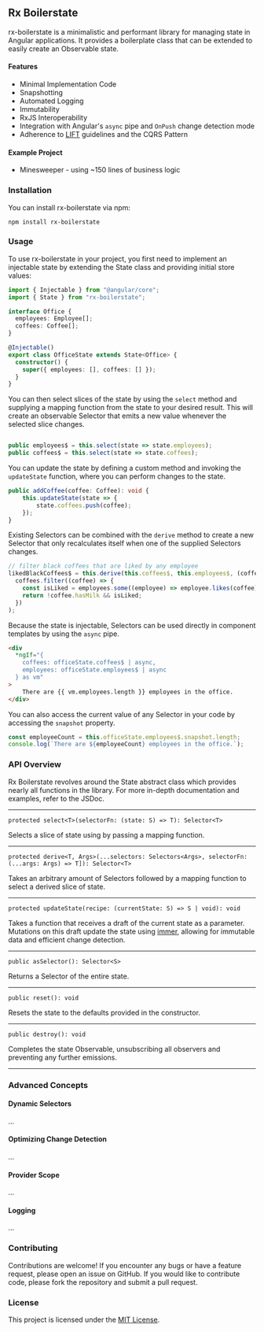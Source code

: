 ## Rx Boilerstate

rx-boilerstate is a minimalistic and performant library for managing state in Angular applications. It provides a boilerplate class that can be extended to easily create an Observable state.

#### Features

- Minimal Implementation Code
- Snapshotting
- Automated Logging
- Immutability
- RxJS Interoperability
- Integration with Angular's `async` pipe and `OnPush` change detection mode
- Adherence to [LIFT](https://angular.io/guide/styleguide#lift) guidelines and the CQRS Pattern

#### Example Project

- Minesweeper - using ~150 lines of business logic

### Installation

You can install rx-boilerstate via npm:

```
npm install rx-boilerstate
```

### Usage

To use rx-boilerstate in your project, you first need to implement an injectable state by extending the State class and providing initial store values:

```typescript
import { Injectable } from "@angular/core";
import { State } from "rx-boilerstate";

interface Office {
  employees: Employee[];
  coffees: Coffee[];
}

@Injectable()
export class OfficeState extends State<Office> {
  constructor() {
    super({ employees: [], coffees: [] });
  }
}
```

You can then select slices of the state by using the `select` method and supplying a mapping function from the state to your desired result. This will create an observable Selector that emits a new value whenever the selected slice changes.

```typescript

public employees$ = this.select(state => state.employees);
public coffees$ = this.select(state => state.coffees);
```

You can update the state by defining a custom method and invoking the `updateState` function, where you can perform changes to the state.

```typescript
public addCoffee(coffee: Coffee): void {
    this.updateState(state => {
        state.coffees.push(coffee);
    });
}
```

Existing Selectors can be combined with the `derive` method to create a new Selector that only recalculates itself when one of the supplied Selectors changes.

```typescript
// filter black coffees that are liked by any employee
likedBlackCoffees$ = this.derive(this.coffees$, this.employees$, (coffees, employees) =>
  coffees.filter((coffee) => {
    const isLiked = employees.some((employee) => employee.likes(coffee));
    return !coffee.hasMilk && isLiked;
  })
);
```

Because the state is injectable, Selectors can be used directly in component templates by using the `async` pipe.

```HTML
<div
  *ngIf="{
    coffees: officeState.coffees$ | async,
    employees: officeState.employees$ | async
  } as vm"
>
    There are {{ vm.employees.length }} employees in the office.
</div>
```

You can also access the current value of any Selector in your code by accessing the `snapshot` property.

```typescript
const employeeCount = this.officeState.employees$.snapshot.length;
console.log(`There are ${employeeCount} employees in the office.`);
```

### API Overview

Rx Boilerstate revolves around the State abstract class which provides nearly all functions in the library. For more in-depth documentation and examples, refer to the JSDoc.

---

`protected select<T>(selectorFn: (state: S) => T): Selector<T>`

Selects a slice of state using by passing a mapping function.

---

`protected derive<T, Args>(...selectors: Selectors<Args>, selectorFn: (...args: Args) => T]): Selector<T>`

Takes an arbitrary amount of Selectors followed by a mapping function to select a derived slice of state.

---

`protected updateState(recipe: (currentState: S) => S | void): void`

Takes a function that receives a draft of the current state as a parameter. Mutations on this draft update the state using [immer](https://immerjs.github.io/immer/produce), allowing for immutable data and efficient change detection.

---

`public asSelector(): Selector<S>`

Returns a Selector of the entire state.

---

`public reset(): void`

Resets the state to the defaults provided in the constructor.

---

`public destroy(): void`

Completes the state Observable, unsubscribing all observers and preventing any further emissions.

---

### Advanced Concepts

#### Dynamic Selectors

...

#### Optimizing Change Detection

...

#### Provider Scope

...

#### Logging

...

### Contributing

Contributions are welcome! If you encounter any bugs or have a feature request, please open an issue on GitHub. If you would like to contribute code, please fork the repository and submit a pull request.

### License

This project is licensed under the [MIT License](LICENSE).
